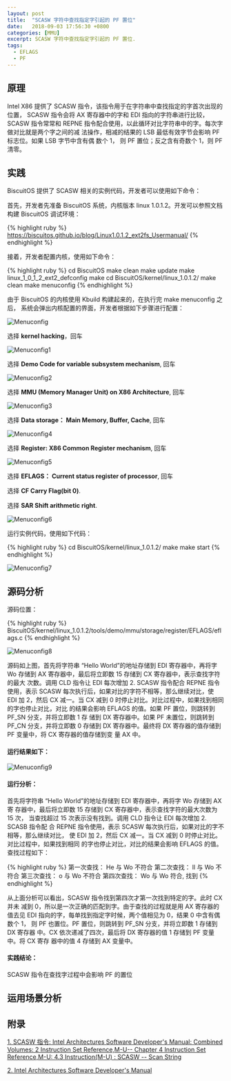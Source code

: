 ```yaml
---
layout: post
title:  "SCASW 字符中查找指定字引起的 PF 置位"
date:   2018-09-03 17:56:30 +0800
categories: [MMU]
excerpt: SCASW 字符中查找指定字引起的 PF 置位.
tags:
  - EFLAGS
  - PF
---
```


## 原理

Intel X86 提供了 SCASW 指令，该指令用于在字符串中查找指定的字首次出现的位置，
SCASW 指令会将 AX 寄存器中的字和 EDI 指向的字符串进行比较，SCASW 指令常常和 
REPNE 指令配合使用，以此循环对比字符串中的字。每次字做对比就是两个字之间的减
法操作，相减的结果的 LSB 最低有效字节会影响 PF 标志位。如果 LSB 字节中含有偶
数个 1， 则 PF 置位；反之含有奇数个 1，则 PF 清零。

## 实践

BiscuitOS 提供了 SCASW 相关的实例代码，开发者可以使用如下命令：

首先，开发者先准备 BiscuitOS 系统，内核版本 linux 1.0.1.2。开发可以参照文档
构建 BiscuitOS 调试环境：

{% highlight ruby %}
https://biscuitos.github.io/blog/Linux1.0.1.2_ext2fs_Usermanual/
{% endhighlight %}


接着，开发者配置内核，使用如下命令：

{% highlight ruby %}
cd BiscuitOS
make clean
make update
make linux_1_0_1_2_ext2_defconfig
make
cd BiscuitOS/kernel/linux_1.0.1.2/
make clean
make menuconfig
{% endhighlight %}

由于 BiscuitOS 的内核使用 Kbuild 构建起来的，在执行完 make menuconfig 之后，
系统会弹出内核配置的界面，开发者根据如下步骤进行配置：

![Menuconfig](https://raw.githubusercontent.com/EmulateSpace/PictureSet/master/BiscuitOS/kernel/MMU000003.png)

选择 **kernel hacking**，回车

![Menuconfig1](https://raw.githubusercontent.com/EmulateSpace/PictureSet/master/BiscuitOS/kernel/MMU000004.png)

选择 **Demo Code for variable subsystem mechanism**, 回车

![Menuconfig2](https://raw.githubusercontent.com/EmulateSpace/PictureSet/master/BiscuitOS/kernel/MMU000005.png)

选择 **MMU (Memory Manager Unit) on X86 Architecture**, 回车

![Menuconfig3](https://raw.githubusercontent.com/EmulateSpace/PictureSet/master/BiscuitOS/kernel/MMU000006.png)

选择 **Data storage： Main  Memory, Buffer, Cache**, 回车

![Menuconfig4](https://raw.githubusercontent.com/EmulateSpace/PictureSet/master/BiscuitOS/kernel/MMU000007.png)

选择 **Register: X86 Common Register mechanism**, 回车

![Menuconfig5](https://raw.githubusercontent.com/EmulateSpace/PictureSet/master/BiscuitOS/kernel/MMU000008.png)

选择 **EFLAGS： Current status register of processor**, 回车

选择 **CF    Carry Flag(bit 0)**.

选择 **SAR  Shift arithmetic right**.

![Menuconfig6](https://raw.githubusercontent.com/EmulateSpace/PictureSet/master/BiscuitOS/kernel/MMU000083.png)

运行实例代码，使用如下代码：

{% highlight ruby %}
cd BiscuitOS/kernel/linux_1.0.1.2/
make 
make start
{% endhighlight %}

![Menuconfig7](https://raw.githubusercontent.com/EmulateSpace/PictureSet/master/BiscuitOS/kernel/MMU000166.png)

## 源码分析

源码位置：

{% highlight ruby %}
BiscuitOS/kernel/linux_1.0.1.2/tools/demo/mmu/storage/register/EFLAGS/eflags.c
{% endhighlight %}

![Menuconfig8](https://raw.githubusercontent.com/EmulateSpace/PictureSet/master/BiscuitOS/kernel/MMU000167.png)

源码如上图，首先将字符串 “Hello World”的地址存储到 EDI 寄存器中，再将字 Wo 
存储到 AX 寄存器中，最后将立即数 15 存储到 CX 寄存器中，表示查找字符的最大
次数。调用 CLD 指令让 EDI 每次增加 2. SCASW 指令配合 REPNE 指令使用，表示 
SCASW 每次执行后，如果对比的字符不相等，那么继续对比，使 EDI 加 2，然后 CX 
减一。当 CX 减到 0 时停止对比。对比过程中，如果找到相同的字也停止对比，对比
的结果会影响 EFLAGS 的值。如果 PF 置位，则跳转到 PF_SN 分支，并将立即数 1 存
储到 DX 寄存器中。如果 PF 未置位，则跳转到 PF_CN 分支，并将立即数 0 存储到 
DX 寄存器中。最终将 DX 寄存器的值存储到 PF 变量中，将 CX 寄存器的值存储到变
量 AX 中。

#### 运行结果如下：

![Menuconfig9](https://raw.githubusercontent.com/EmulateSpace/PictureSet/master/BiscuitOS/kernel/MMU000168.png)

#### 运行分析：

首先将字符串 “Hello World”的地址存储到 EDI 寄存器中，再将字 Wo 存储到 AX 寄
存器中，最后将立即数 15 存储到 CX 寄存器中，表示查找字符的最大次数为 15 次，
当查找超过 15 次表示没有找到。调用 CLD 指令让 EDI 每次增加 2. SCASB 指令配
合 REPNE 指令使用，表示 SCASW 每次执行后，如果对比的字不相等，那么继续对比，
使 EDI 加 2，然后 CX 减一。当 CX 减到 0 时停止对比。对比过程中，如果找到相同
的字也停止对比，对比的结果会影响 EFLAGS 的值。查找过程如下：

{% highlight ruby %}
第一次查找： He 与 Wo 不符合
第二次查找： ll 与 Wo 不符合
第三次查找：  o  与 Wo 不符合
第四次查找： Wo 与 Wo 符合, 找到
{% endhighlight %}

从上面分析可以看出，SCASW 指令找到第四次才第一次找到特定的字。此时 CX 并未
减到 0，所以是一次正确的匹配到字。由于查找的过程就是用 AX 寄存器的值去见 
EDI 指向的字，每单找到指定字时候，两个值相见为 0，结果 0 中含有偶数个 1，
则 PF 也置位。PF 置位，则跳转到 PF_SN 分支，并将立即数 1 存储到 DX 寄存器
中。CX 依次递减了四次，最后将 DX 寄存器的值 1 存储到 PF 变量中。将 CX 寄存
器中的值 4 存储到 AX 变量中。

#### 实践结论：

SCASW 指令在查找字过程中会影响 PF 的置位

## 运用场景分析

## 附录

[1. SCASW 指令: Intel Architectures Software Developer's Manual: Combined Volumes: 2 Instruction Set Reference,M-U-- Chapter 4 Instruction Set Reference,M-U: 4.3 Instruction(M-U) : SCASW -- Scan String](https://software.intel.com/en-us/articles/intel-sdm)

[2. Intel Architectures Software Developer's Manual](https://github.com/BiscuitOS/Documentation/blob/master/Datasheet/Intel-IA32_DevelopmentManual.pdf)
